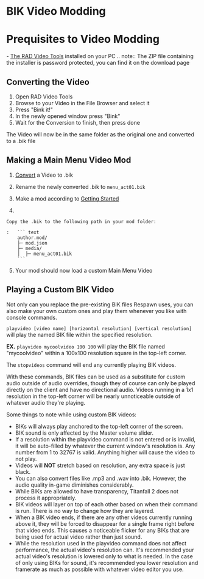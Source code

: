 # BIK Video Modding

# Prequisites to Video Modding

\- [The RAD Video Tools](http://www.radgametools.com/bnkdown.htm)
installed on your PC .. note:: The ZIP file containing the installer is
password protected, you can find it on the download page

## Converting the Video

1.  Open RAD Video Tools
2.  Browse to your Video in the File Browser and select it
3.  Press \"Bink it!\"
4.  In the newly opened window press \"Bink\"
5.  Wait for the Conversion to finish, then press done

The Video will now be in the same folder as the original one and
converted to a .bik file

## Making a Main Menu Video Mod

1.  [Convert](#converting-the-video) a Video to .bik

2.  Rename the newly converted .bik to `menu_act01.bik`

3.  Make a mod according to [Getting
    Started](../gettingstarted.md)

4.  

    Copy the .bik to the following path in your mod folder:

    :   ``` text
        author.mod/
        ├─ mod.json
        ├─ media/
        │  ├─ menu_act01.bik
        ```

5.  Your mod should now load a custom Main Menu Video

## Playing a Custom BIK Video

Not only can you replace the pre-existing BIK files Respawn uses, you
can also make your own custom ones and play them whenever you like with
console commands.

`playvideo [video name] [horizontal resolution] [vertical resolution]`
will play the named BIK file within the specified resolution.

**EX.** `playvideo mycoolvideo 100 100` will play the BIK file named
\"mycoolvideo\" within a 100x100 resolution square in the top-left
corner.

The `stopvideos` command will end any currently playing BIK videos.

With these commands, BIK files can be used as a substitute for custom
audio outside of audio overrides, though they of course can only be
played directly on the client and have no directional audio. Videos
running in a 1x1 resolution in the top-left corner will be nearly
unnoticeable outside of whatever audio they\'re playing.

Some things to note while using custom BIK videos:

-   BIKs will always play anchored to the top-left corner of the screen.
-   BIK sound is only affected by the Master volume slider.
-   If a resolution within the playvideo command is not entered or is
    invalid, it will be auto-filled by whatever the current window\'s
    resolution is. Any number from 1 to 32767 is valid. Anything higher
    will cause the video to not play.
-   Videos will **NOT** stretch based on resolution, any extra space is
    just black.
-   You can also convert files like .mp3 and .wav into .bik. However,
    the audio quality in-game diminishes considerably.
-   While BIKs are allowed to have transparency, Titanfall 2 does not
    process it appropriately.
-   BIK videos will layer on top of each other based on when their
    command is run. There is no way to change how they are layered.
-   When a BIK video ends, if there are any other videos currently
    running above it, they will be forced to disappear for a single
    frame right before that video ends. This causes a noticeable flicker
    for any BIKs that are being used for actual video rather than just
    sound.
-   While the resolution used in the playvideo command does not affect
    performance, the actual video\'s resolution can. It\'s recommended
    your actual video\'s resolution is lowered only to what is needed.
    In the case of only using BIKs for sound, it\'s recommended you
    lower resolution and framerate as much as possible with whatever
    video editor you use.
